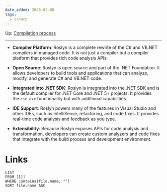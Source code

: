 ```yaml
---
date_added: 2025-02-08
tags:
  - csharp
---
```

Up: [Compilation process](Compilation%20process.md)
___
 - **Compiler Platform**: Roslyn is a complete rewrite of the C# and VB.NET compilers in managed code. It is not just a compiler but a compiler platform that provides rich code analysis APIs.
    
- **Open Source**: Roslyn is open source and part of the .NET Foundation. It allows developers to build tools and applications that can analyze, modify, and generate C# and VB.NET code.
    
- **Integrated into .NET SDK**: Roslyn is integrated into the .NET SDK and is the default compiler for .NET Core and .NET 5+ projects. It provides the `csc.exe` functionality but with additional capabilities.
    
- **IDE Support**: Roslyn powers many of the features in Visual Studio and other IDEs, such as IntelliSense, refactoring, and code fixes. It provides real-time code analysis and feedback as you type.
    
- **Extensibility**: Because Roslyn exposes APIs for code analysis and transformation, developers can create custom analyzers and code fixes that integrate with the build process and development environment.
# Links
```dataview
LIST
FROM [[]]
WHERE contains(file.name, "")
SORT file.name ASC
```
